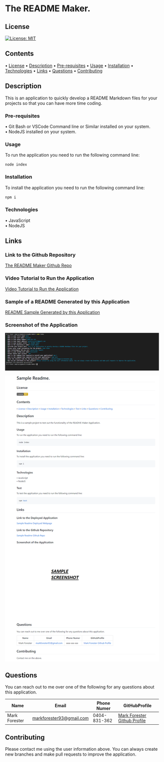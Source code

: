 # The README Maker.

## License

[![License: MIT](https://img.shields.io/badge/License-MIT-yellow.svg)](https://opensource.org/licenses/MIT)

## Contents

• [License](#license)
• [Description](#description)
• [Pre-requisites](#pre-requisites)
• [Usage](#usage)
• [Installation](#installation)
• [Technologies](#technologies)
• [Links](#links)
• [Questions](#questions)
• [Contributing](#contributing)

## Description

This is an application to quickly develop a README Markdown files for your projects so that you can have more time coding.

### Pre-requisites

• Git Bash or VSCode Command line or Similar installed on your system.  
• NodeJS installed on your system.

### Usage

To run the application you need to run the following command line:

```
node index
```

### Installation

To install the application you need to run the following command line:

```bash
npm i
```

### Technologies

• JavaScript  
• NodeJS

## Links

### Link to the Github Repository

[The README Maker Github Repo](https://github.com/forester93/readme-maker/)

### Video Tutorial to Run the Application

[Video Tutorial to Run the Application](https://drive.google.com/file/d/1X3BBRRSoSYuGzYdHcTewfOAO3Ur8Km-6/view?usp=sharing)

### Sample of a README Generated by this Application

[README Sample Generated by this Application](./assets/README-sample.md)

### Screenshot of the Application

![Screenshot of the application running](./assets/images/screenshot.PNG)

![Screenshot of a sample README result](./assets/images/sample-readme.PNG)

## Questions

You can reach out to me over one of the following for any questions about this application.

| Name          | Email                    | Phone Numer  | GitHubProfile                                                  |
| ------------- | ------------------------ | ------------ | -------------------------------------------------------------- |
| Mark Forester | markforester93@gmail.com | 0404-831-362 | [Mark Forester Github Profile](https://github.com/forester93/) |

## Contributing

Please contact me using the user information above. You can always create new branches and make pull requests to improve the application.
